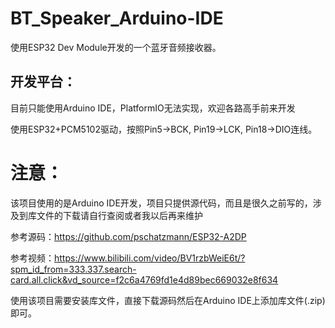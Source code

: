# BT_Speaker_Arduino-IDE
使用ESP32 Dev Module开发的一个蓝牙音频接收器。

## 开发平台：
目前只能使用Arduino IDE，PlatformIO无法实现，欢迎各路高手前来开发

使用ESP32+PCM5102驱动，按照Pin5->BCK, Pin19->LCK, Pin18->DIO连线。

# 注意：
该项目使用的是Arduino IDE开发，项目只提供源代码，而且是很久之前写的，涉及到库文件的下载请自行查阅或者我以后再来维护

参考源码：https://github.com/pschatzmann/ESP32-A2DP

参考视频：https://www.bilibili.com/video/BV1rzbWeiE6t/?spm_id_from=333.337.search-card.all.click&vd_source=f2c6a4769fd1e4d89bec669032e8f634

使用该项目需要安装库文件，直接下载源码然后在Arduino IDE上添加库文件(.zip)即可。
